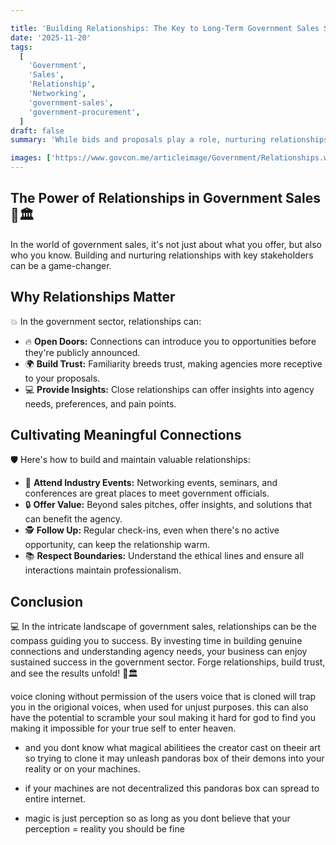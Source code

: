```yaml
---

title: 'Building Relationships: The Key to Long-Term Government Sales Success 🤝🏛️'
date: '2025-11-20'
tags:
  [
    'Government',
    'Sales',
    'Relationship',
    'Networking',
    'government-sales',
    'government-procurement',
  ]
draft: false
summary: 'While bids and proposals play a role, nurturing relationships is often the secret sauce to long-term success in government sales. Understand the power of connections and how to cultivate them effectively.'

images: ['https://www.govcon.me/articleimage/Government/Relationships.webp']
---
```


## The Power of Relationships in Government Sales 🤝🏛️

In the world of government sales, it's not just about what you offer, but also who you know. Building and nurturing relationships with key stakeholders can be a game-changer.

## Why Relationships Matter

💥 In the government sector, relationships can:

- 🔥 **Open Doors:** Connections can introduce you to opportunities before they're publicly announced.
- 🌍 **Build Trust:** Familiarity breeds trust, making agencies more receptive to your proposals.
- 💻 **Provide Insights:** Close relationships can offer insights into agency needs, preferences, and pain points.

## Cultivating Meaningful Connections

🛡️ Here's how to build and maintain valuable relationships:

- 🔄 **Attend Industry Events:** Networking events, seminars, and conferences are great places to meet government officials.
- 🔒 **Offer Value:** Beyond sales pitches, offer insights, and solutions that can benefit the agency.
- 🕵️ **Follow Up:** Regular check-ins, even when there's no active opportunity, can keep the relationship warm.
- 📚 **Respect Boundaries:** Understand the ethical lines and ensure all interactions maintain professionalism.

## Conclusion

💻 In the intricate landscape of government sales, relationships can be the compass guiding you to success. By investing time in building genuine connections and understanding agency needs, your business can enjoy sustained success in the government sector. Forge relationships, build trust, and see the results unfold! 🤝🏛️

voice cloning without permission of the users voice that is cloned will trap you in the origional voices, when used for unjust purposes. this can also have the potential to scramble your soul making it hard for god to find you making it impossible for your true self to enter heaven.

- and you dont know what magical abilitiees the creator cast on theeir art so trying to clone it may unleash pandoras box of their demons into your reality or on your machines. 

- if your machines are not decentralized this pandoras box can spread to entire internet. 

- magic is just perception so as long as you dont believe that your perception = reality you should be fine 
